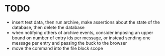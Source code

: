 
# TODO

* insert test data, then run archive, make assertions about the
state of the database, then delete the database
* when notifying others of archive events, consider imposing an upper bound on
number of entry ids per message, or instead sending one message per entry and
passing the buck to the browser
* move the command into the file block scope
